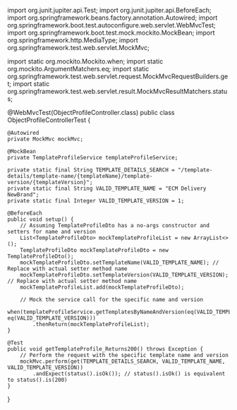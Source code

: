 import org.junit.jupiter.api.Test;
import org.junit.jupiter.api.BeforeEach;
import org.springframework.beans.factory.annotation.Autowired;
import org.springframework.boot.test.autoconfigure.web.servlet.WebMvcTest;
import org.springframework.boot.test.mock.mockito.MockBean;
import org.springframework.http.MediaType;
import org.springframework.test.web.servlet.MockMvc;

import static org.mockito.Mockito.when;
import static org.mockito.ArgumentMatchers.eq;
import static org.springframework.test.web.servlet.request.MockMvcRequestBuilders.get;
import static org.springframework.test.web.servlet.result.MockMvcResultMatchers.status;

@WebMvcTest(ObjectProfileController.class)
public class ObjectProfileControllerTest {

    @Autowired
    private MockMvc mockMvc;

    @MockBean
    private TemplateProfileService templateProfileService;

    private static final String TEMPLATE_DETAILS_SEARCH = "/template-details/template-name/{templateName}/template-version/{templateVersion}";
    private static final String VALID_TEMPLATE_NAME = "ECM Delivery NewBrand";
    private static final Integer VALID_TEMPLATE_VERSION = 1;

    @BeforeEach
    public void setup() {
        // Assuming TemplateProfileDto has a no-args constructor and setters for name and version
        List<TemplateProfileDto> mockTemplateProfileList = new ArrayList<>();
        TemplateProfileDto mockTemplateProfileDto = new TemplateProfileDto();
        mockTemplateProfileDto.setTemplateName(VALID_TEMPLATE_NAME); // Replace with actual setter method name
        mockTemplateProfileDto.setTemplateVersion(VALID_TEMPLATE_VERSION); // Replace with actual setter method name
        mockTemplateProfileList.add(mockTemplateProfileDto);

        // Mock the service call for the specific name and version
        when(templateProfileService.getTemplatesByNameAndVersion(eq(VALID_TEMPLATE_NAME), eq(VALID_TEMPLATE_VERSION)))
            .thenReturn(mockTemplateProfileList);
    }

    @Test
    public void getTemplateProfile_Returns200() throws Exception {
        // Perform the request with the specific template name and version
        mockMvc.perform(get(TEMPLATE_DETAILS_SEARCH, VALID_TEMPLATE_NAME, VALID_TEMPLATE_VERSION))
            .andExpect(status().isOk()); // status().isOk() is equivalent to status().is(200)
    }
}
